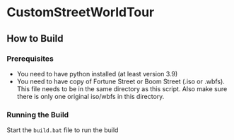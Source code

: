 # CustomStreetWorldTour

## How to Build

### Prerequisites

- You need to have python installed (at least version 3.9)
- You need to have copy of Fortune Street or Boom Street (.iso or .wbfs). This file needs to be in the same directory as this script. Also make sure there is only one original iso/wbfs in this directory.

### Running the Build

Start the `build.bat` file to run the build

